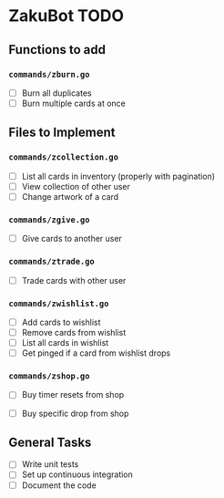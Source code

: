 # ZakuBot TODO

## Functions to add


### `commands/zburn.go`

- [ ] Burn all duplicates
- [ ] Burn multiple cards at once

## Files to Implement

### `commands/zcollection.go`

- [ ] List all cards in inventory (properly with pagination)
- [ ] View collection of other user
- [ ] Change artwork of a card

### `commands/zgive.go`

- [ ] Give cards to another user

### `commands/ztrade.go`

- [ ] Trade cards with other user

### `commands/zwishlist.go`

- [ ] Add cards to wishlist
- [ ] Remove cards from wishlist
- [ ] List all cards in wishlist
- [ ] Get pinged if a card from wishlist drops

### `commands/zshop.go`

- [ ] Buy timer resets from shop
- [ ] Buy specific drop from shop


## General Tasks

- [ ] Write unit tests
- [ ] Set up continuous integration
- [ ] Document the code